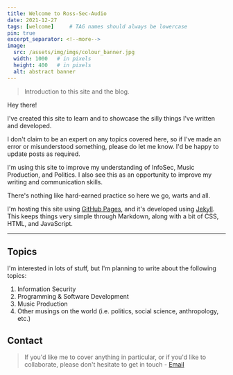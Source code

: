 ```yaml
---
title: Welcome to Ross-Sec-Audio
date: 2021-12-27
tags: [welcome]     # TAG names should always be lowercase
pin: true
excerpt_separator: <!--more-->
image:
  src: /assets/img/imgs/colour_banner.jpg
  width: 1000   # in pixels
  height: 400   # in pixels
  alt: abstract banner
---
```


> Introduction to this site and the blog.
<!--more-->

Hey there! 

I've created this site to learn and to showcase the silly things I've written and developed.

I don't claim to be an expert on any topics covered here, so if I've made an error or misunderstood something, please do let me know. I'd be happy to update posts as required.

I'm using this site to improve my understanding of InfoSec, Music Production, and Politics. I also see this as an opportunity to improve my writing and communication skills.

There's nothing like hard-earned practice so here we go, warts and all.

I'm hosting this site using [GitHub Pages](https://pages.github.com/ "GitHub Pages"), and it's developed using [Jekyll](https://jekyllrb.com/ "Jekyll"). This keeps things very simple through Markdown, along with a bit of CSS, HTML, and JavaScript.

___

## Topics
I'm interested in lots of stuff, but I'm planning to write about the following topics:

1. Information Security
2. Programming & Software Development
3. Music Production
4. Other musings on the world (i.e. politics, social science, anthropology, etc.)

## Contact
>If you'd like me to cover anything in particular, or if you'd like to collaborate, please don't hesitate to get in touch - [Email](mailto:ross.d.prendergast@gmail.com "Email me")